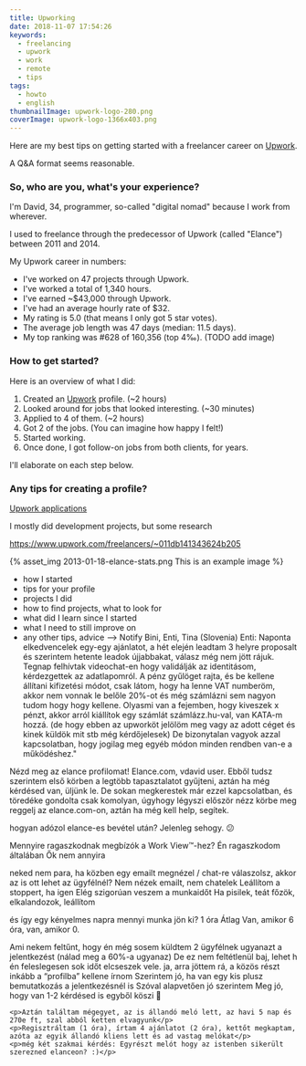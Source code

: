 ```yaml
---
title: Upworking
date: 2018-11-07 17:54:26
keywords:
  - freelancing
  - upwork
  - work
  - remote
  - tips
tags:
  - howto
  - english
thumbnailImage: upwork-logo-280.png
coverImage: upwork-logo-1366x403.png
---
```


Here are my best tips on getting started with a freelancer career on [Upwork](https://upwork.com).

A Q&A format seems reasonable.
<!-- more -->

### So, who are you, what's your experience?

I'm David, 34, programmer, so-called "digital nomad" because I work from wherever.

I used to freelance through the predecessor of Upwork (called "Elance") between 2011 and 2014.

My Upwork career in numbers:

- I've worked on 47 projects through Upwork.
- I've worked a total of 1,340 hours.
- I've earned ~$43,000 through Upwork.
- I've had an average hourly rate of $32.
- My rating is 5.0 (that means I only got 5 star votes).
- The average job length was 47 days (median: 11.5 days).
- My top ranking was #628 of 160,356 (top 4‰). (TODO add image)

### How to get started?

Here is an overview of what I did:

1. Created an [Upwork](https://upwork.com) profile. (~2 hours)
1. Looked around for jobs that looked interesting. (~30 minutes)
1. Applied to 4 of them. (~2 hours)
1. Got 2 of the jobs. (You can imagine how happy I felt!)
1. Started working.
1. Once done, I got follow-on jobs from both clients, for years.

I'll elaborate on each step below.

### Any tips for creating a profile?

<a href="/upwork-applications" target="_blank">Upwork applications</a>


I mostly did development projects, but some research

https://www.upwork.com/freelancers/~011db141343624b205

{% asset_img 2013-01-18-elance-stats.png This is an example image %}



- how I started
- tips for your profile
- projects I did
- how to find projects, what to look for
- what did I learn since I started
- what I need to still improve on
- any other tips, advice
--> Notify Bini, Enti, Tina (Slovenia)
Enti:
Naponta elkedvencelek egy-egy ajánlatot, a hét elején leadtam 3 helyre proposalt és szerintem hetente leadok újjabbakat, válasz még nem jött rájuk.
Tegnap felhívtak videochat-en hogy validálják az identitásom, kérdezgettek az adatlapomról.
A pénz gyűlöget rajta, és be kellene állítani kifizetési módot, csak látom, hogy ha lenne VAT numberöm, akkor nem vonnak le belőle 20%-ot és még számlázni sem nagyon tudom hogy hogy kellene. Olyasmi van a fejemben, hogy kiveszek x pénzt, akkor arról kiállítok egy számlát számlázz.hu-val, van KATA-m hozzá. (de hogy ebben az upworköt jelölöm meg vagy az adott céget és kinek küldök mit stb még kérdőjelesek)
De bizonytalan vagyok azzal kapcsolatban, hogy jogilag meg egyéb módon minden rendben van-e a működéshez."


Nézd meg az elance profilomat! Elance.com, vdavid user. Ebből tudsz szerintem első körben a legtöbb tapasztalatot gyűjteni, aztán ha még kérdésed van, üljünk le. De sokan megkerestek már ezzel kapcsolatban, és töredéke gondolta csak komolyan, úgyhogy légyszi először nézz körbe meg reggelj az elance.com-on, aztán ha még kell help, segítek.

hogyan adózol elance-es bevétel után?
Jelenleg sehogy. 😕

Mennyire ragaszkodnak megbízók a Work View™-hez?
Én ragaszkodom általában
Ők nem annyira

neked nem para, ha közben egy emailt megnézel / chat-re válaszolsz, akkor az is ott lehet az ügyfélnél?
Nem nézek emailt, nem chatelek
Leállítom a stoppert, ha igen
Elég szigorúan veszem a munkaidőt
Ha pisilek, teát főzök, elkalandozok, leállítom

és így egy kényelmes napra mennyi munka jön ki?
1 óra
Átlag
Van, amikor 6 óra, van, amikor 0.

Ami nekem feltűnt, hogy én még sosem küldtem 2 ügyfélnek ugyanazt a jelentkezést (nálad meg a 60%-a ugyanaz)
De ez nem feltétlenül baj, lehet h én feleslegesen sok időt elcseszek vele.
ja, arra jöttem rá, a közös részt inkább a “profilba” kellene írnom
Szerintem jó, ha van egy kis plusz bemutatkozás a jelentkezésnél is
Szóval alapvetően jó szerintem
Meg jó, hogy van 1-2 kérdésed is egyből
köszi 🙂



    <p>Aztán találtam mégegyet, az is állandó meló lett, az havi 5 nap és 270e ft, szal abból ketten elvagyunk</p>
    <p>Regisztráltam (1 óra), írtam 4 ajánlatot (2 óra), kettőt megkaptam, azóta az egyik állandó kliens lett és ad vastag melókat</p>
    <p>még két szakmai kérdés: Egyrészt melót hogy az istenben sikerült szerezned elanceon? :)</p>



